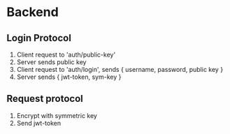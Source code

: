 # Backend

## Login Protocol

1. Client request to 'auth/public-key'
2. Server sends public key
3. Client request to 'auth/login', sends { username, password, public key }
4. Server sends { jwt-token, sym-key }

## Request protocol

1. Encrypt with symmetric key
2. Send jwt-token